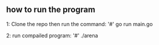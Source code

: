 ## how to run the program

1: Clone the repo then run the command:
'#' go run main.go


2: run compailed program:
'#' ./arena
